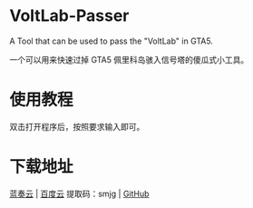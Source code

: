 # VoltLab-Passer

A Tool that can be used to pass the "VoltLab" in GTA5.

一个可以用来快速过掉 GTA5 佩里科岛骇入信号塔的傻瓜式小工具。

# 使用教程

双击打开程序后，按照要求输入即可。

# 下载地址

[蓝奏云](https://wws.lanzous.com/ihJyckifqqf) | [百度云](https://pan.baidu.com/s/1mbyaBvb4oZ_i3JTJKi83Qg) 提取码：smjg | [GitHub](https://github.com/Maxmilite/VoltLab-Passer/raw/main/VoltLab-Passer.exe)
